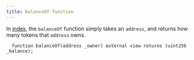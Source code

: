 ```yaml
---
title: balanceOf function
---
```


In [index](/Knowledge/Web3/solidity/index.md), the `balanceOf` function simply takes an `address`, and returns how many tokens that `address` owns.

```solidity
  function balanceOf(address _owner) external view returns (uint256 _balance);
```
